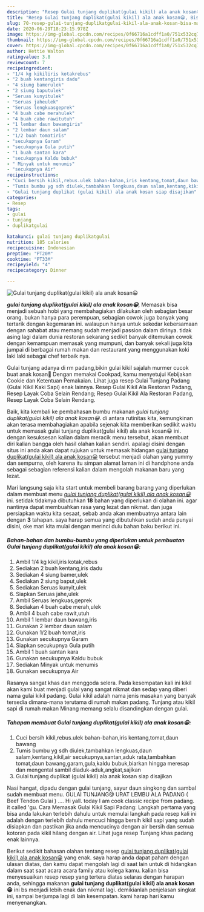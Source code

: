 ```yaml
---
description: "Resep Gulai tunjang duplikat(gulai kikil) ala anak kosan😀, Bisa Manjain Lidah"
title: "Resep Gulai tunjang duplikat(gulai kikil) ala anak kosan😀, Bisa Manjain Lidah"
slug: 70-resep-gulai-tunjang-duplikatgulai-kikil-ala-anak-kosan-bisa-manjain-lidah
date: 2020-06-29T18:23:15.978Z
image: https://img-global.cpcdn.com/recipes/0f66716a1cdff1a0/751x532cq70/gulai-tunjang-duplikatgulai-kikil-ala-anak-kosan😀-foto-resep-utama.jpg
thumbnail: https://img-global.cpcdn.com/recipes/0f66716a1cdff1a0/751x532cq70/gulai-tunjang-duplikatgulai-kikil-ala-anak-kosan😀-foto-resep-utama.jpg
cover: https://img-global.cpcdn.com/recipes/0f66716a1cdff1a0/751x532cq70/gulai-tunjang-duplikatgulai-kikil-ala-anak-kosan😀-foto-resep-utama.jpg
author: Hettie Walton
ratingvalue: 3.8
reviewcount: 7
recipeingredient:
- "1/4 kg kikiliris kotakrebus"
- "2 buah kentangiris dadu"
- "4 siung bamerulek"
- "2 siung baputulek"
- "Seruas kunyitulek"
- "Seruas jaheulek"
- "Seruas lengkuasgeprek"
- "4 buah cabe merahulek"
- "4 buah cabe rawitutuh"
- "1 lembar daun bawangiris"
- "2 lembar daun salam"
- "1/2 buah tomatiris"
- "secukupnya Garam"
- "secukupnya Gula putih"
- "1 buah santan kara"
- "secukupnya Kaldu bubuk"
- " Minyak untuk menumis"
- "secukupnya Air"
recipeinstructions:
- "Cuci bersih kikil,rebus.ulek bahan-bahan,iris kentang,tomat,daun bawang"
- "Tumis bumbu yg sdh diulek,tambahkan lengkuas,daun salam,kentang,kikil,air secukupnya,santan,aduk rata,tambahkan tomat,daun bawang,garam,gula,kaldu bubuk,biarkan hingga meresap dan mengental sambil diaduk-aduk,angkat,sajikan"
- "Gulai tunjang duplikat (gulai kikil) ala anak kosan siap disajikan"
categories:
- Resep
tags:
- gulai
- tunjang
- duplikatgulai

katakunci: gulai tunjang duplikatgulai 
nutrition: 185 calories
recipecuisine: Indonesian
preptime: "PT20M"
cooktime: "PT33M"
recipeyield: "4"
recipecategory: Dinner

---
```



![Gulai tunjang duplikat(gulai kikil) ala anak kosan😀](https://img-global.cpcdn.com/recipes/0f66716a1cdff1a0/751x532cq70/gulai-tunjang-duplikatgulai-kikil-ala-anak-kosan😀-foto-resep-utama.jpg)

<b><i>gulai tunjang duplikat(gulai kikil) ala anak kosan😀</i></b>, Memasak bisa menjadi sebuah hobi yang membahagiakan dilakukan oleh sebagian besar orang. bukan hanya para perempuan, sebagian cowok juga banyak yang tertarik dengan kegemaran ini. walaupun hanya untuk sekedar kebersamaan dengan sahabat atau memang sudah menjadi passion dalam dirinya. tidak asing lagi dalam dunia restoran sekarang sedikit banyak ditemukan cowok dengan kemampuan memasak yang mumpuni, dan banyak sekali juga kita jumpai di berbagai rumah makan dan restaurant yang menggunakan koki laki laki sebagai chef terbaik nya.

Gulai tunjang adanya di rm padang,bikin gulai kikil sajalah murmer cucok buat anak kosan🤣 Dengan memakai Cookpad, kamu menyetujui Kebijakan Cookie dan Ketentuan Pemakaian. Lihat juga resep Gulai Tunjang Padang (Gulai Kikil Kaki Sapi) enak lainnya. Resep Gulai Kikil Ala Restoran Padang, Resep Layak Coba Selain Rendang; Resep Gulai Kikil Ala Restoran Padang, Resep Layak Coba Selain Rendang.

Baik, kita kembali ke pembahasan bumbu makanan <i>gulai tunjang duplikat(gulai kikil) ala anak kosan😀</i>. di antara rutinitas kita, kemungkinan akan terasa membahagiakan apabila sejenak kita memberikan sedikit waktu untuk memasak gulai tunjang duplikat(gulai kikil) ala anak kosan😀 ini. dengan kesuksesan kalian dalam meracik menu tersebut, akan membuat diri kalian bangga oleh hasil olahan kalian sendiri. apalagi disini dengan situs ini anda akan dapat rujukan untuk memasak hidangan <u>gulai tunjang duplikat(gulai kikil) ala anak kosan😀</u> tersebut menjadi olahan yang yummy dan sempurna, oleh karena itu simpan alamat laman ini di handphone anda sebagai sebagian referensi kalian dalam mengolah makanan baru yang lezat.


Mari langsung saja kita start untuk membeli barang barang yang diperlukan dalam membuat menu <u><i>gulai tunjang duplikat(gulai kikil) ala anak kosan😀</i></u> ini. setidak tidaknya dibutuhkan <b>18</b> bahan yang diperlukan di olahan ini. agar nantinya dapat membuahkan rasa yang lezat dan nikmat. dan juga persiapkan waktu kita sesaat, sebab anda akan membuatnya antara lain dengan <b>3</b> tahapan. saya harap semua yang dibutuhkan sudah anda punyai disini, oke mari kita mulai dengan merinci dulu bahan baku berikut ini.

<!--inarticleads1-->

##### Bahan-bahan dan bumbu-bumbu yang diperlukan untuk pembuatan Gulai tunjang duplikat(gulai kikil) ala anak kosan😀:

1. Ambil 1/4 kg kikil,iris kotak,rebus
1. Sediakan 2 buah kentang,iris dadu
1. Sediakan 4 siung bamer,ulek
1. Sediakan 2 siung baput,ulek
1. Sediakan Seruas kunyit,ulek
1. Siapkan Seruas jahe,ulek
1. Ambil Seruas lengkuas,geprek
1. Sediakan 4 buah cabe merah,ulek
1. Ambil 4 buah cabe rawit,utuh
1. Ambil 1 lembar daun bawang,iris
1. Gunakan 2 lembar daun salam
1. Gunakan 1/2 buah tomat,iris
1. Gunakan secukupnya Garam
1. Siapkan secukupnya Gula putih
1. Ambil 1 buah santan kara
1. Gunakan secukupnya Kaldu bubuk
1. Sediakan  Minyak untuk menumis
1. Gunakan secukupnya Air


Rasanya sangat khas dan menggoda selera. Pada kesempatan kali ini kikil akan kami buat menjadi gulai yang sangat nikmat dan sedap yang diberi nama gulai kikil padang. Gulai kikil adalah nama jenis masakan yang banyak tersedia dimana-mana terutama di rumah makan padang. Tunjang atau kikil sapi di rumah makan Minang memang selalu disandingkan dengan gulai. 

<!--inarticleads2-->

##### Tahapan membuat Gulai tunjang duplikat(gulai kikil) ala anak kosan😀:

1. Cuci bersih kikil,rebus.ulek bahan-bahan,iris kentang,tomat,daun bawang
1. Tumis bumbu yg sdh diulek,tambahkan lengkuas,daun salam,kentang,kikil,air secukupnya,santan,aduk rata,tambahkan tomat,daun bawang,garam,gula,kaldu bubuk,biarkan hingga meresap dan mengental sambil diaduk-aduk,angkat,sajikan
1. Gulai tunjang duplikat (gulai kikil) ala anak kosan siap disajikan


Nasi hangat, dipadu dengan gulai tunjang, sayur daun singkong dan sambal sudah membuat menu. GULAI TUNJANG@ URAT LEMBU ALA PADANG ( Beef Tendon Gulai ) …. Hi yall. today I am cook classic recipe from padang. it called &#39;gu. Cara Memasak Gulai Kikil Sapi Padang: Langkah pertama yang bisa anda lakukan terlebih dahulu untuk memulai langkah pada resep kali ini adalah dengan terlebih dahulu mencuci hingga bersih kikil sapi yang sudah disiapkan dan pastikan jika anda mencucinya dengan air bersih dan semua kotoran pada kikil hilang dengan air. Lihat juga resep Tunjang khas padang enak lainnya. 

Berikut sedikit bahasan olahan tentang resep <u>gulai tunjang duplikat(gulai kikil) ala anak kosan😀</u> yang enak. saya harap anda dapat paham dengan ulasan diatas, dan kamu dapat mengolah lagi di saat lain untuk di hidangkan dalam saat saat acara acara family atau kolega kamu. kalian bisa menyesuaikan resep resep yang tertera diatas selaras dengan harapan anda, sehingga makanan <b>gulai tunjang duplikat(gulai kikil) ala anak kosan😀</b> ini bs menjadi lebih enak dan nikmat lagi. demikianlah penjelasan singkat ini, sampai berjumpa lagi di lain kesempatan. kami harap hari kamu menyenangkan.
